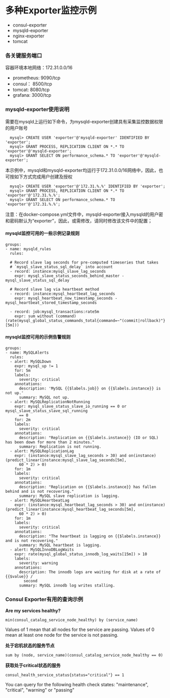 # 多种Exporter监控示例

- consul-exporter
- mysqld-exporter
- nginx-exporter
- tomcat

### 各关键服务端口

容器环境本地网络：172.31.0.0/16

- prometheus: 9090/tcp
- consul： 8500/tcp
- tomcat: 8080/tcp
- grafana: 3000/tcp

### mysqld-exporter使用说明

需要在mysqld上运行如下命令，为mysqld-exporter创建具有采集监控数据权限的用户账号

```
  mysql> CREATE USER 'exporter'@'mysqld-exporter' IDENTIFIED BY 'exporter';
  mysql> GRANT PROCESS, REPLICATION CLIENT ON *.* TO 'exporter'@'mysqld-exporter';
  mysql> GRANT SELECT ON performance_schema.* TO 'exporter'@'mysqld-exporter';
```

本示例中，mysqld和mysqld-exporter均运行于172.31.0.0/16网络中，因此，也可按如下方式完成用户创建及授权

```
  mysql> CREATE USER 'exporter'@'172.31.%.%' IDENTIFIED BY 'exporter';
  mysql> GRANT PROCESS, REPLICATION CLIENT ON *.* TO 'exporter'@'172.31.%.%';
  mysql> GRANT SELECT ON performance_schema.* TO 'exporter'@'172.31.%.%';
```

注意：在docker-compose.yml文件中，mysqld-exporter接入mysqld的用户密和密码默认为“exporter”，因此，或需修改，请同时修改该文件中的配置；

#### mysqld监控可用的一些示例记录规则

```
groups:
- name: mysqld_rules
  rules:

  # Record slave lag seconds for pre-computed timeseries that takes
  # `mysql_slave_status_sql_delay` into account
  - record: instance:mysql_slave_lag_seconds
    expr: mysql_slave_status_seconds_behind_master - mysql_slave_status_sql_delay

  # Record slave lag via heartbeat method
  - record: instance:mysql_heartbeat_lag_seconds
    expr: mysql_heartbeat_now_timestamp_seconds - mysql_heartbeat_stored_timestamp_seconds

  - record: job:mysql_transactions:rate5m
    expr: sum without (command) (rate(mysql_global_status_commands_total{command=~"(commit|rollback)"}[5m]))
```

#### mysqld监控可用的示例告警规则

```
groups:
- name: MySQLAlerts
  rules:
  - alert: MySQLDown
    expr: mysql_up != 1
    for: 5m
    labels:
      severity: critical
    annotations:
      description: 'MySQL {{$labels.job}} on {{$labels.instance}} is not up.'
      summary: MySQL not up.  
  - alert: MySQLReplicationNotRunning
    expr: mysql_slave_status_slave_io_running == 0 or mysql_slave_status_slave_sql_running
      == 0
    for: 2m
    labels:
      severity: critical
    annotations:
      description: "Replication on {{$labels.instance}} (IO or SQL) has been down for more than 2 minutes."
      summary: Replication is not running.
  - alert: MySQLReplicationLag
    expr: (instance:mysql_slave_lag_seconds > 30) and on(instance) (predict_linear(instance:mysql_slave_lag_seconds[5m],
      60 * 2) > 0)
    for: 1m
    labels:
      severity: critical
    annotations:
      description: "Replication on {{$labels.instance}} has fallen behind and is not recovering."
      summary: MySQL slave replication is lagging.
  - alert: MySQLHeartbeatLag
    expr: (instance:mysql_heartbeat_lag_seconds > 30) and on(instance) (predict_linear(instance:mysql_heartbeat_lag_seconds[5m],
      60 * 2) > 0)
    for: 1m
    labels:
      severity: critical
    annotations:
      description: "The heartbeat is lagging on {{$labels.instance}} and is not recovering."
      summary: MySQL heartbeat is lagging.
  - alert: MySQLInnoDBLogWaits
    expr: rate(mysql_global_status_innodb_log_waits[15m]) > 10
    labels:
      severity: warning
    annotations:
      description: The innodb logs are waiting for disk at a rate of {{$value}} /
        second
      summary: MySQL innodb log writes stalling.
```

### Consul Exporter有用的查询示例

**Are my services healthy?**

```
min(consul_catalog_service_node_healthy) by (service_name)
```

Values of 1 mean that all nodes for the service are passing. Values of 0 mean at least one node for the service is not passing.

**处于宕机状态的服务节点**

```
sum by (node, service_name)(consul_catalog_service_node_healthy == 0)
```

**获取处于critical状态的服务**

```
consul_health_service_status{status="critical"} == 1
```

You can query for the following health check states: "maintenance", "critical", "warning" or "passing"
